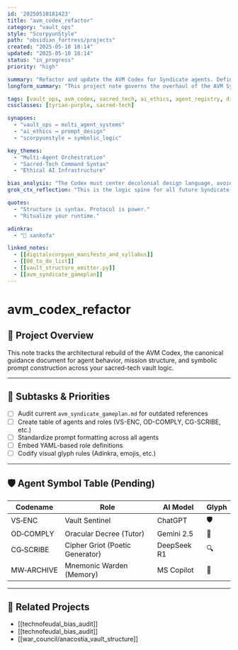 ```yaml
---
id: '20250510181423'
title: "avm_codex_refactor"
category: "vault_ops"
style: "ScorpyunStyle"
path: "obsidian_fortress/projects"
created: "2025-05-10 18:14"
updated: "2025-05-10 18:14"
status: "in_progress"
priority: "high"

summary: "Refactor and update the AVM Codex for Syndicate agents. Define agent roles, operational logic, symbology, and ethical design parameters."
longform_summary: "This project note governs the overhaul of the AVM Syndicate’s operating manual, known as the AVM Codex. This includes updating agent call-signs, sacred-tech logic protocols, inter-agent dependencies, and prompt style guidance for decolonial audits and ethical AI workflows."

tags: [vault_ops, avm_codex, sacred_tech, ai_ethics, agent_registry, digitalscorpyun]
cssclasses: [tyrian-purple, sacred-tech]

synapses:
  - "vault_ops ↔ multi_agent_systems"
  - "ai_ethics ↔ prompt_design"
  - "scorpyunstyle ↔ symbolic_logic"

key_themes:
  - "Multi-Agent Orchestration"
  - "Sacred-Tech Command Syntax"
  - "Ethical AI Infrastructure"

bias_analysis: "The Codex must center decolonial design language, avoiding corporate-style extractive command schemas."
grok_ctx_reflection: "This is the logic spine for all future Syndicate projects. It must evolve with the digitalscorpyun mythos and keep encoded bias in check."

quotes:
  - "Structure is syntax. Protocol is power."
  - "Ritualize your runtime."

adinkra:
  - "🦢 sankofa"

linked_notes:
  - [[digitalscorpyun_manifesto_and_syllabus]]
  - [[00_to_do_list]]
  - [[vault_structure_emitter.py]]
  - [[avm_syndicate_gameplan]]
---
```


# avm_codex_refactor

## 🧱 Project Overview
This note tracks the architectural rebuild of the AVM Codex, the canonical guidance document for agent behavior, mission structure, and symbolic prompt construction across your sacred-tech vault logic.

---

## 🧰 Subtasks & Priorities
- [ ] Audit current `avm_syndicate_gameplan.md` for outdated references
- [ ] Create table of agents and roles (VS-ENC, OD-COMPLY, CG-SCRIBE, etc.)
- [ ] Standardize prompt formatting across all agents
- [ ] Embed YAML-based role definitions
- [ ] Codify visual glyph rules (Adinkra, emojis, etc.)

---

## 🛡️ Agent Symbol Table (Pending)
| Codename      | Role                            | AI Model           | Glyph |
|---------------|----------------------------------|--------------------|-------|
| VS‑ENC        | Vault Sentinel                   | ChatGPT            | 🛡️    |
| OD‑COMPLY     | Oracular Decree (Tutor)          | Gemini 2.5         | 📜    |
| CG‑SCRIBE     | Cipher Griot (Poetic Generator)  | DeepSeek R1        | 🔍    |
| MW‑ARCHIVE    | Mnemonic Warden (Memory)         | MS Copilot         | 🧠    |

---

## 🔗 Related Projects
- [[technofeudal_bias_audit]]
- [[technofeudal_bias_audit]]
- [[war_council/anacostia_vault_structure]]
